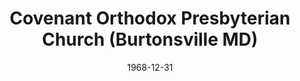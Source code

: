 ---
date: &id001 1968-12-31
end_date: null
location:
  address: null
  city: Burtonsville
  state: MD
minister:
- end: 1982-01-01
  name: Barry Hofford
  start: 1969-01-01
  type: Pastor
- end: 1988-01-01
  name: Mark Futato
  start: 1983-01-01
  type: Pastor
- end: 2002-01-01
  name: Robert Myers
  start: 1988-01-01
  type: Pastor
- end: 2008-01-01
  name: Jeremy Tuinstra
  start: 2004-01-01
  type: Pastor
- end: 2002-01-01
  name: Mark Sumpter
  start: 1994-01-01
  type: Associate Pastor
ministers:
- Barry Hofford
- Mark Futato
- Robert Myers
- Jeremy Tuinstra
- Mark Sumpter
name: Covenant Orthodox Presbyterian Church
names:
- end: 2008-03-15
  name: Covenant Orthodox Presbyterian Church
  start: 1968-12-31
origination_date: *id001
raw_data: MISSING
received_from: null
states:
- MD
status:
  active: false
  end_date: 2008-03-15
  reason: withdrawal
  received_from: null
  withdrawal_to: Presbyterian Church in America
title: Covenant Orthodox Presbyterian Church (Burtonsville MD)
withdrawal_to:
- Presbyterian Church in America
year_established:
- 1968

---